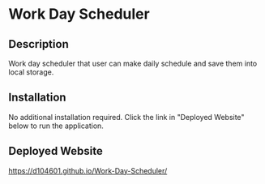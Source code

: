 # Work Day Scheduler

## Description

Work day scheduler that user can make daily schedule and save them into local storage.

## Installation

No additional installation required. Click the link in "Deployed Website" below to run the application.

## Deployed Website
https://d104601.github.io/Work-Day-Scheduler/
